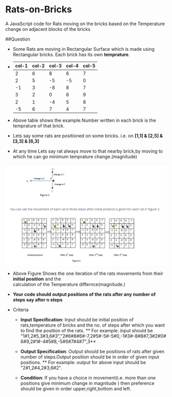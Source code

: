 # Rats-on-Bricks
A JavaScript code for Rats moving on the bricks based on the Temperature change on adjacent blocks of the bricks

##Question

* Some Rats are moving in Rectangular Surface which is made using Rectangular bricks. Each brick has its own **temprature**.

*   col-1   | col-2    | col-3   | col-4   | col-5
    --- | --- | --- | --- | ---
    2   | 6   | 8   | 6   | 7
    2   | 5   | -5  | -5  | 0
    -1  | 3   | -8  | 8   | 7
    3   | 2   | 0   | 6   | 9
    2   | 1   | -4  | 5   | 8
    -5  | 6   | 7   | 4   | 7
    
* Above table shows the example.Number written in each brick is the temprature of that brick. 

* Lets say some rats are positioned on some bricks. i.e. on **[1,1] & [2,5] & [3,3] & [6,3]**

* At any time Lets say rat always move to that nearby brick,by moving to which he can go
  minimum temprature change.(magnitude)

![Example ScreenShot](https://github.com/CybageManthan/Rats-on-Bricks/blob/master/screenshot/Capture.PNG)


* Above Figure Shows the one iteration of the rats movements from their **initial position** and the  
  calculation of the Temperature differnce(magnitude.)
  
* **Your code should output positions of the rats after any number of steps say after n steps**

* Criteria
    
    * **Input Specification**: Input should be initial position of rats,temperature of bricks and the no. of steps after which you want to find the position of the rats. ** For example: input should be    "1#1,2#5,3#3,6#3","2#6#8#6#-7,2#5#-5#-5#0,-1#3#-8#8#7,3#2#0#6#9,2#1#-4#5#8,-5#6#7#4#7",3**
        
    * **Output Specification**: Output should be positions of rats after given number of steps.Output position should be in order of given input positions. ** For example: output for above input should be "2#1,2#4,2#3,6#2".
    
    * **Condition**: If you have a choice in movement(i.e. more than one positions give minimum change in magnitude ) then preference should be given in order upper,right,bottom and left.

